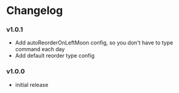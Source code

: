 # Changelog

### v1.0.1

- Add autoReorderOnLeftMoon config, so you don't have to type command each day
- Add default reorder type config

### v1.0.0

- initial release
